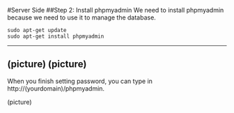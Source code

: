 #Server Side
##Step 2: Install phpmyadmin
We need to install phpmyadmin because we need to use it to manage the database. 
```
sudo apt-get update
sudo apt-get install phpmyadmin
```
---
(picture)
(picture)
---
When you finish setting password, you can type in http://(yourdomain)/phpmyadmin.

(picture)
